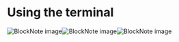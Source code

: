 # Using the terminal

![BlockNote image](https://img.fullstacked.org/IMG_0530.png)![BlockNote image](https://img.fullstacked.org/Screenshot-2025-02-23-at-10.24.46-AM.png)![BlockNote image](https://img.fullstacked.org/Screenshot-2025-02-23-at-10.24.54-AM.png)
